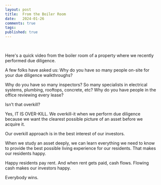 ```yaml
---
layout: post
title:  From the Boiler Room
date:   2024-01-26
comments: true
tags: 
published: true
---
```


<div class="video-container"> 
<!-- Insert Boiler Room video here. -->
</div>
<br/>

Here's a quick video from the boiler room of a property where we recently performed due diligence.

A few folks have asked us: Why do you have so many people on-site for your due diligence walkthroughs?

Why do you have so many inspectors? So many specialists in electrical systems, plumbing, rooftops, concrete, etc? Why do you have people in the office reviewing every lease?

Isn't that overkill?

<!--more-->

Yes, IT IS OVER-KILL. We overkill-it when we perform due diligence because we want the clearest possible picture of an asset before we acquire it.

Our overkill approach is in the best interest of our investors.

When we study an asset deeply, we can learn everything we need to know to provide the best possible living experience for our residents. That makes our residents happy.

Happy residents pay rent. And when rent gets paid, cash flows. Flowing cash makes our investors happy.

Everybody wins.


